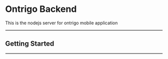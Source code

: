 # Ontrigo Backend
This is the nodejs server for ontrigo mobile application

<hr style="border: 1px solid #ccc;"/>

## Getting Started

<hr style="border: 1px solid #ccc;"/>
